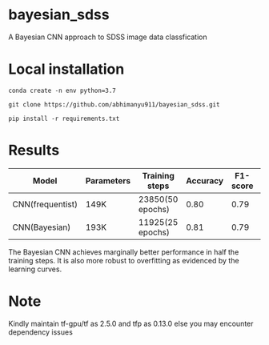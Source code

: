 # bayesian_sdss
A Bayesian CNN approach to SDSS image data classfication

# Local installation

```
conda create -n env python=3.7

git clone https://github.com/abhimanyu911/bayesian_sdss.git

pip install -r requirements.txt
```

# Results 

| Model           | Parameters  | Training steps  | Accuracy    | F1-score    | AUC-ROC     |
| --------------- | ----------- | --------------- | ----------- | ----------- | ----------- |
| CNN(frequentist)| 149K        | 23850(50 epochs)| 0.80        | 0.79        | 0.9656      |
| CNN(Bayesian)   | 193K        | 11925(25 epochs)| 0.81        | 0.79        | 0.9671      |


The Bayesian CNN achieves marginally better performance in half the training steps. It is also more robust to overfitting as evidenced by the learning curves.


# Note

Kindly maintain tf-gpu/tf as 2.5.0 and tfp as 0.13.0 else you may encounter dependency issues
